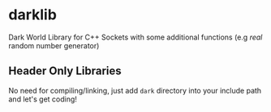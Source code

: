 # darklib
Dark World Library for C++ Sockets with some additional functions (e.g *real* random number generator)

Header Only Libraries
-
No need for compiling/linking, just add `dark` directory into your include path and let's get coding!
